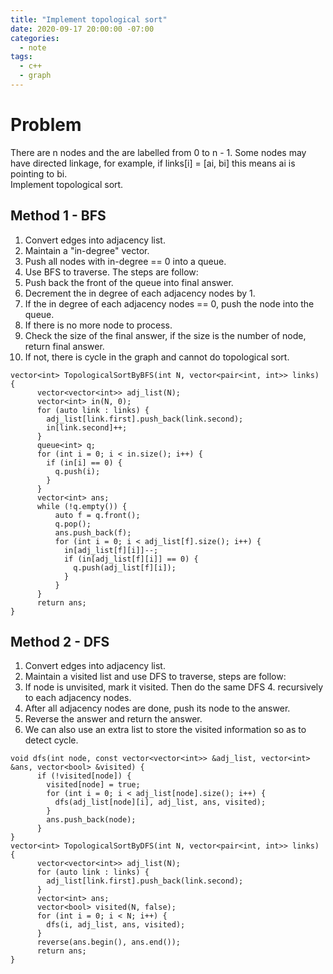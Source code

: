 ```yaml
---
title: "Implement topological sort"
date: 2020-09-17 20:00:00 -07:00
categories:
  - note
tags:
  - c++
  - graph
---
```


# Problem
There are n nodes and the are labelled from 0 to n - 1.
Some nodes may have directed linkage, for example, if links[i] = [ai, bi] this means ai is pointing to bi.  
Implement topological sort.  


## Method 1 - BFS
1. Convert edges into adjacency list.
2. Maintain a "in-degree" vector.
3. Push all nodes with in-degree == 0 into a queue.
4. Use BFS to traverse. The steps are follow:
5. Push back the front of the queue into final answer.
6. Decrement the in degree of each adjacency nodes by 1.
7. If the in degree of each adjacency nodes == 0, push the node into the queue.
8. If there is no more node to process.
9. Check the size of the final answer, if the size is the number of node, return final answer.
10. If not, there is cycle in the graph and cannot do topological sort.
```
vector<int> TopologicalSortByBFS(int N, vector<pair<int, int>> links) {
      vector<vector<int>> adj_list(N);
      vector<int> in(N, 0);
      for (auto link : links) {
        adj_list[link.first].push_back(link.second);
        in[link.second]++;
      }
      queue<int> q;
      for (int i = 0; i < in.size(); i++) {
        if (in[i] == 0) {
          q.push(i);
        }
      }
      vector<int> ans;
      while (!q.empty()) {
          auto f = q.front();
          q.pop();
          ans.push_back(f);
          for (int i = 0; i < adj_list[f].size(); i++) {
            in[adj_list[f][i]]--;
            if (in[adj_list[f][i]] == 0) {
              q.push(adj_list[f][i]);
            }
          }
      }
      return ans;
}
```

## Method 2 - DFS
1. Convert edges into adjacency list.
2. Maintain a visited list and use DFS to traverse, steps are follow:
3. If node is unvisited, mark it visited. Then do the same DFS 4. recursively to each adjacency nodes.
4. After all adjacency nodes are done, push its node to the answer.
5. Reverse the answer and return the answer.
6. We can also use an extra list to store the visited information so as to detect cycle.
```
void dfs(int node, const vector<vector<int>> &adj_list, vector<int> &ans, vector<bool> &visited) {
      if (!visited[node]) {
        visited[node] = true;
        for (int i = 0; i < adj_list[node].size(); i++) {
          dfs(adj_list[node][i], adj_list, ans, visited);
        }
        ans.push_back(node);
      }
}
vector<int> TopologicalSortByDFS(int N, vector<pair<int, int>> links) {
      vector<vector<int>> adj_list(N);
      for (auto link : links) {
        adj_list[link.first].push_back(link.second);
      }
      vector<int> ans;
      vector<bool> visited(N, false);
      for (int i = 0; i < N; i++) {
        dfs(i, adj_list, ans, visited);
      }
      reverse(ans.begin(), ans.end());
      return ans;
}
```
